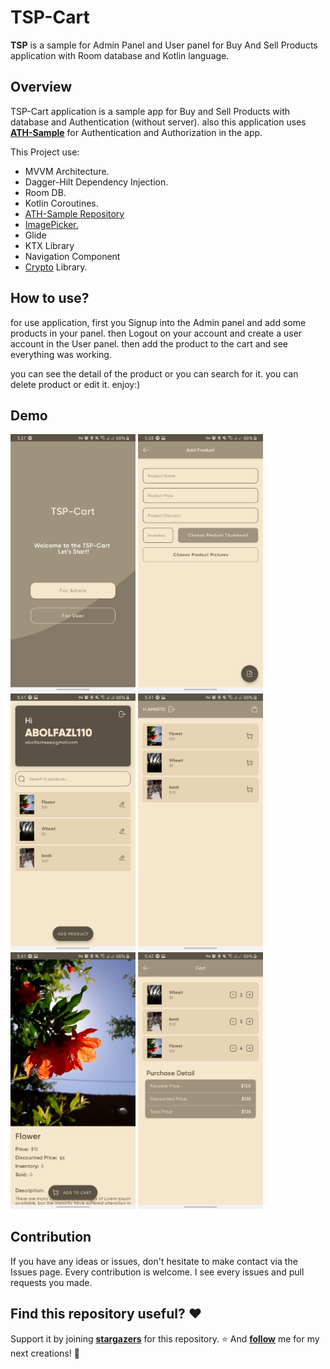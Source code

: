 # TSP-Cart

**TSP** is a sample for Admin Panel and User panel for Buy And Sell Products application with Room database and Kotlin language.

## Overview

TSP-Cart application is a sample app for Buy and Sell Products with database and Authentication (without server). also this application uses **[ATH-Sample](https://github.com/AbolfaZlRezaEe/ATH-Sample)** for Authentication and Authorization in the app.

This Project use:

- MVVM Architecture.
- Dagger-Hilt Dependency Injection.
- Room DB.
- Kotlin Coroutines.
- [ATH-Sample Repository](https://github.com/AbolfaZlRezaEe/ATH-Sample)
- [ImagePicker.](https://github.com/Dhaval2404/ImagePicker)
- Glide
- KTX Library
- Navigation Component
- [Crypto](https://github.com/KazaKago/Cryptore) Library.

## How to use?

for use application, first you Signup into the Admin panel and add some products in your panel. then Logout on your account and create a user account in the User panel. then add the product to the cart and see everything was working.

you can see the detail of the product or you can search for it.
you can delete product or edit it. enjoy:)

## Demo

<img src="https://github.com/AbolfaZlRezaEe/TSP-Cart/blob/master/screenshots/1.jpg" alt="TSP_screen_shot" width="200"/>  <img src="https://github.com/AbolfaZlRezaEe/TSP-Cart/blob/master/screenshots/2.jpg" alt="TSP_screen_shot" width="200"/>  <img src="https://github.com/AbolfaZlRezaEe/TSP-Cart/blob/master/screenshots/3.jpg" alt="TSP_screen_shot" width="200"/>  <img src="https://github.com/AbolfaZlRezaEe/TSP-Cart/blob/master/screenshots/4.jpg" alt="TSP_screen_shot" width="200"/>  <img src="https://github.com/AbolfaZlRezaEe/TSP-Cart/blob/master/screenshots/5.jpg" alt="TSP_screen_shot" width="200"/>  <img src="https://github.com/AbolfaZlRezaEe/TSP-Cart/blob/master/screenshots/6.jpg" alt="TSP_screen_shot" width="200"/>


## Contribution

If you have any ideas or issues, don't hesitate to make contact via the Issues page. Every contribution is welcome. I see every issues and pull requests you made.

## Find this repository useful? ❤️

Support it by joining **[stargazers](https://github.com/AbolfaZlRezaEe/TSP-Cart/stargazers)** for this repository. ⭐
And **[follow](https://github.com/AbolfaZlRezaEe)** me for my next creations! 🤩
